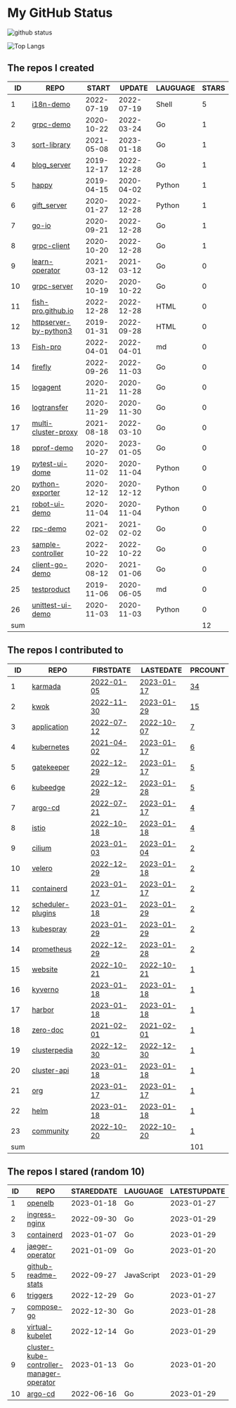 # My GitHub Status

<img src="https://github-readme-stats-1.yihong0618.vercel.app/api?username=Fish-pro&show_icons=true&&&hide_title=true&count_private=true" alt="github status" />

![Top Langs](https://github-readme-stats-1.yihong0618.vercel.app/api/top-langs/?username=Fish-pro&layout=compact)

<!--START_SECTION:my_github-->
## The repos I created
| ID  |                                    REPO                                    |   START    |   UPDATE   | LAUGUAGE | STARS |
|-----|----------------------------------------------------------------------------|------------|------------|----------|-------|
|   1 | [i18n-demo](https://github.com/Fish-pro/i18n-demo)                         | 2022-07-19 | 2022-07-19 | Shell    |     5 |
|   2 | [grpc-demo](https://github.com/Fish-pro/grpc-demo)                         | 2020-10-22 | 2022-03-24 | Go       |     1 |
|   3 | [sort-library](https://github.com/Fish-pro/sort-library)                   | 2021-05-08 | 2023-01-18 | Go       |     1 |
|   4 | [blog_server](https://github.com/Fish-pro/blog_server)                     | 2019-12-17 | 2022-12-28 | Go       |     1 |
|   5 | [happy](https://github.com/Fish-pro/happy)                                 | 2019-04-15 | 2020-04-02 | Python   |     1 |
|   6 | [gift_server](https://github.com/Fish-pro/gift_server)                     | 2020-01-27 | 2022-12-28 | Python   |     1 |
|   7 | [go-io](https://github.com/Fish-pro/go-io)                                 | 2020-09-21 | 2022-12-28 | Go       |     1 |
|   8 | [grpc-client](https://github.com/Fish-pro/grpc-client)                     | 2020-10-20 | 2022-12-28 | Go       |     1 |
|   9 | [learn-operator](https://github.com/Fish-pro/learn-operator)               | 2021-03-12 | 2021-03-12 | Go       |     0 |
|  10 | [grpc-server](https://github.com/Fish-pro/grpc-server)                     | 2020-10-19 | 2020-10-22 | Go       |     0 |
|  11 | [fish-pro.github.io](https://github.com/Fish-pro/fish-pro.github.io)       | 2022-12-28 | 2022-12-28 | HTML     |     0 |
|  12 | [httpserver-by-python3](https://github.com/Fish-pro/httpserver-by-python3) | 2019-01-31 | 2022-09-28 | HTML     |     0 |
|  13 | [Fish-pro](https://github.com/Fish-pro/Fish-pro)                           | 2022-04-01 | 2022-04-01 | md       |     0 |
|  14 | [firefly](https://github.com/Fish-pro/firefly)                             | 2022-09-26 | 2022-11-03 | Go       |     0 |
|  15 | [logagent](https://github.com/Fish-pro/logagent)                           | 2020-11-21 | 2020-11-28 | Go       |     0 |
|  16 | [logtransfer](https://github.com/Fish-pro/logtransfer)                     | 2020-11-29 | 2020-11-30 | Go       |     0 |
|  17 | [multi-cluster-proxy](https://github.com/Fish-pro/multi-cluster-proxy)     | 2021-08-18 | 2022-03-10 | Go       |     0 |
|  18 | [pprof-demo](https://github.com/Fish-pro/pprof-demo)                       | 2020-10-27 | 2023-01-05 | Go       |     0 |
|  19 | [pytest-ui-dome](https://github.com/Fish-pro/pytest-ui-dome)               | 2020-11-02 | 2020-11-04 | Python   |     0 |
|  20 | [python-exporter](https://github.com/Fish-pro/python-exporter)             | 2020-12-12 | 2020-12-12 | Python   |     0 |
|  21 | [robot-ui-demo](https://github.com/Fish-pro/robot-ui-demo)                 | 2020-11-04 | 2020-11-04 | Python   |     0 |
|  22 | [rpc-demo](https://github.com/Fish-pro/rpc-demo)                           | 2021-02-02 | 2021-02-02 | Go       |     0 |
|  23 | [sample-controller](https://github.com/Fish-pro/sample-controller)         | 2022-10-22 | 2022-10-22 | Go       |     0 |
|  24 | [client-go-demo](https://github.com/Fish-pro/client-go-demo)               | 2020-08-12 | 2021-01-06 | Go       |     0 |
|  25 | [testproduct](https://github.com/Fish-pro/testproduct)                     | 2019-11-06 | 2020-06-05 | md       |     0 |
|  26 | [unittest-ui-demo](https://github.com/Fish-pro/unittest-ui-demo)           | 2020-11-03 | 2020-11-03 | Python   |     0 |
| sum |                                                                            |            |            |          |    12 |

## The repos I contributed to
| ID  |                                   REPO                                    |                                  FIRSTDATE                                  |                                  LASTEDATE                                  |                                           PRCOUNT                                           |
|-----|---------------------------------------------------------------------------|-----------------------------------------------------------------------------|-----------------------------------------------------------------------------|---------------------------------------------------------------------------------------------|
|   1 | [karmada](https://github.com/karmada-io/karmada)                          | [2022-01-05](https://github.com/karmada-io/karmada/pull/1211)               | [2023-01-17](https://github.com/karmada-io/karmada/pull/3057)               | [34](https://github.com/karmada-io/karmada/pulls?q=is%3Apr+author%3AFish-pro)               |
|   2 | [kwok](https://github.com/kubernetes-sigs/kwok)                           | [2022-11-30](https://github.com/kubernetes-sigs/kwok/pull/109)              | [2023-01-29](https://github.com/kubernetes-sigs/kwok/pull/241)              | [15](https://github.com/kubernetes-sigs/kwok/pulls?q=is%3Apr+author%3AFish-pro)             |
|   3 | [application](https://github.com/fishproteam/application)                 | [2022-07-12](https://github.com/kubernetes-sigs/application/pull/225)       | [2022-10-07](https://github.com/fishproteam/application/pull/6)             | [7](https://github.com/fishproteam/application/pulls?q=is%3Apr+author%3AFish-pro)           |
|   4 | [kubernetes](https://github.com/kubernetes/kubernetes)                    | [2021-04-02](https://github.com/kubernetes/kubernetes/pull/100778)          | [2023-01-17](https://github.com/kubernetes/kubernetes/pull/115120)          | [6](https://github.com/kubernetes/kubernetes/pulls?q=is%3Apr+author%3AFish-pro)             |
|   5 | [gatekeeper](https://github.com/open-policy-agent/gatekeeper)             | [2022-12-29](https://github.com/open-policy-agent/gatekeeper/pull/2483)     | [2023-01-17](https://github.com/open-policy-agent/gatekeeper/pull/2520)     | [5](https://github.com/open-policy-agent/gatekeeper/pulls?q=is%3Apr+author%3AFish-pro)      |
|   6 | [kubeedge](https://github.com/kubeedge/kubeedge)                          | [2022-12-29](https://github.com/kubeedge/kubeedge/pull/4525)                | [2023-01-28](https://github.com/kubeedge/kubeedge/pull/4566)                | [5](https://github.com/kubeedge/kubeedge/pulls?q=is%3Apr+author%3AFish-pro)                 |
|   7 | [argo-cd](https://github.com/argoproj/argo-cd)                            | [2022-07-21](https://github.com/argoproj/argo-cd/pull/10075)                | [2023-01-17](https://github.com/argoproj/argo-cd/pull/12008)                | [4](https://github.com/argoproj/argo-cd/pulls?q=is%3Apr+author%3AFish-pro)                  |
|   8 | [istio](https://github.com/istio/istio)                                   | [2022-10-18](https://github.com/istio/istio/pull/41487)                     | [2023-01-18](https://github.com/istio/istio/pull/42857)                     | [4](https://github.com/istio/istio/pulls?q=is%3Apr+author%3AFish-pro)                       |
|   9 | [cilium](https://github.com/cilium/cilium)                                | [2023-01-03](https://github.com/cilium/cilium/pull/22912)                   | [2023-01-04](https://github.com/cilium/cilium/pull/22922)                   | [2](https://github.com/cilium/cilium/pulls?q=is%3Apr+author%3AFish-pro)                     |
|  10 | [velero](https://github.com/vmware-tanzu/velero)                          | [2022-12-29](https://github.com/vmware-tanzu/velero/pull/5724)              | [2023-01-18](https://github.com/vmware-tanzu/velero/pull/5778)              | [2](https://github.com/vmware-tanzu/velero/pulls?q=is%3Apr+author%3AFish-pro)               |
|  11 | [containerd](https://github.com/containerd/containerd)                    | [2023-01-17](https://github.com/containerd/containerd/pull/7971)            | [2023-01-17](https://github.com/containerd/containerd/pull/7971)            | [2](https://github.com/containerd/containerd/pulls?q=is%3Apr+author%3AFish-pro)             |
|  12 | [scheduler-plugins](https://github.com/kubernetes-sigs/scheduler-plugins) | [2023-01-18](https://github.com/kubernetes-sigs/scheduler-plugins/pull/478) | [2023-01-29](https://github.com/kubernetes-sigs/scheduler-plugins/pull/486) | [2](https://github.com/kubernetes-sigs/scheduler-plugins/pulls?q=is%3Apr+author%3AFish-pro) |
|  13 | [kubespray](https://github.com/kubernetes-sigs/kubespray)                 | [2023-01-29](https://github.com/kubernetes-sigs/kubespray/pull/9731)        | [2023-01-29](https://github.com/kubernetes-sigs/kubespray/pull/9731)        | [2](https://github.com/kubernetes-sigs/kubespray/pulls?q=is%3Apr+author%3AFish-pro)         |
|  14 | [prometheus](https://github.com/prometheus/prometheus)                    | [2022-12-29](https://github.com/prometheus/prometheus/pull/11785)           | [2023-01-28](https://github.com/prometheus/prometheus/pull/11907)           | [2](https://github.com/prometheus/prometheus/pulls?q=is%3Apr+author%3AFish-pro)             |
|  15 | [website](https://github.com/karmada-io/website)                          | [2022-10-21](https://github.com/karmada-io/website/pull/219)                | [2022-10-21](https://github.com/karmada-io/website/pull/219)                | [1](https://github.com/karmada-io/website/pulls?q=is%3Apr+author%3AFish-pro)                |
|  16 | [kyverno](https://github.com/kyverno/kyverno)                             | [2023-01-18](https://github.com/kyverno/kyverno/pull/6017)                  | [2023-01-18](https://github.com/kyverno/kyverno/pull/6017)                  | [1](https://github.com/kyverno/kyverno/pulls?q=is%3Apr+author%3AFish-pro)                   |
|  17 | [harbor](https://github.com/goharbor/harbor)                              | [2023-01-18](https://github.com/goharbor/harbor/pull/18113)                 | [2023-01-18](https://github.com/goharbor/harbor/pull/18113)                 | [1](https://github.com/goharbor/harbor/pulls?q=is%3Apr+author%3AFish-pro)                   |
|  18 | [zero-doc](https://github.com/zeromicro/zero-doc)                         | [2021-02-01](https://github.com/zeromicro/zero-doc/pull/38)                 | [2021-02-01](https://github.com/zeromicro/zero-doc/pull/38)                 | [1](https://github.com/zeromicro/zero-doc/pulls?q=is%3Apr+author%3AFish-pro)                |
|  19 | [clusterpedia](https://github.com/clusterpedia-io/clusterpedia)           | [2022-12-30](https://github.com/clusterpedia-io/clusterpedia/pull/478)      | [2022-12-30](https://github.com/clusterpedia-io/clusterpedia/pull/478)      | [1](https://github.com/clusterpedia-io/clusterpedia/pulls?q=is%3Apr+author%3AFish-pro)      |
|  20 | [cluster-api](https://github.com/kubernetes-sigs/cluster-api)             | [2023-01-18](https://github.com/kubernetes-sigs/cluster-api/pull/7943)      | [2023-01-18](https://github.com/kubernetes-sigs/cluster-api/pull/7943)      | [1](https://github.com/kubernetes-sigs/cluster-api/pulls?q=is%3Apr+author%3AFish-pro)       |
|  21 | [org](https://github.com/kubernetes/org)                                  | [2023-01-17](https://github.com/kubernetes/org/pull/3958)                   | [2023-01-17](https://github.com/kubernetes/org/pull/3958)                   | [1](https://github.com/kubernetes/org/pulls?q=is%3Apr+author%3AFish-pro)                    |
|  22 | [helm](https://github.com/helm/helm)                                      | [2023-01-18](https://github.com/helm/helm/pull/11739)                       | [2023-01-18](https://github.com/helm/helm/pull/11739)                       | [1](https://github.com/helm/helm/pulls?q=is%3Apr+author%3AFish-pro)                         |
|  23 | [community](https://github.com/istio/community)                           | [2022-10-20](https://github.com/istio/community/pull/842)                   | [2022-10-20](https://github.com/istio/community/pull/842)                   | [1](https://github.com/istio/community/pulls?q=is%3Apr+author%3AFish-pro)                   |
| sum |                                                                           |                                                                             |                                                                             |                                                                                         101 |

## The repos I stared (random 10)
| ID |                                                       REPO                                                        | STAREDDATE |  LAUGUAGE  | LATESTUPDATE |
|----|-------------------------------------------------------------------------------------------------------------------|------------|------------|--------------|
|  1 | [openelb](https://github.com/openelb/openelb)                                                                     | 2023-01-18 | Go         | 2023-01-27   |
|  2 | [ingress-nginx](https://github.com/kubernetes/ingress-nginx)                                                      | 2022-09-30 | Go         | 2023-01-29   |
|  3 | [containerd](https://github.com/containerd/containerd)                                                            | 2023-01-07 | Go         | 2023-01-29   |
|  4 | [jaeger-operator](https://github.com/jaegertracing/jaeger-operator)                                               | 2021-01-09 | Go         | 2023-01-20   |
|  5 | [github-readme-stats](https://github.com/anuraghazra/github-readme-stats)                                         | 2022-09-27 | JavaScript | 2023-01-29   |
|  6 | [triggers](https://github.com/tektoncd/triggers)                                                                  | 2022-12-29 | Go         | 2023-01-27   |
|  7 | [compose-go](https://github.com/compose-spec/compose-go)                                                          | 2022-12-30 | Go         | 2023-01-28   |
|  8 | [virtual-kubelet](https://github.com/virtual-kubelet/virtual-kubelet)                                             | 2022-12-14 | Go         | 2023-01-29   |
|  9 | [cluster-kube-controller-manager-operator](https://github.com/openshift/cluster-kube-controller-manager-operator) | 2023-01-13 | Go         | 2023-01-20   |
| 10 | [argo-cd](https://github.com/argoproj/argo-cd)                                                                    | 2022-06-16 | Go         | 2023-01-29   |

<!--END_SECTION:my_github-->
